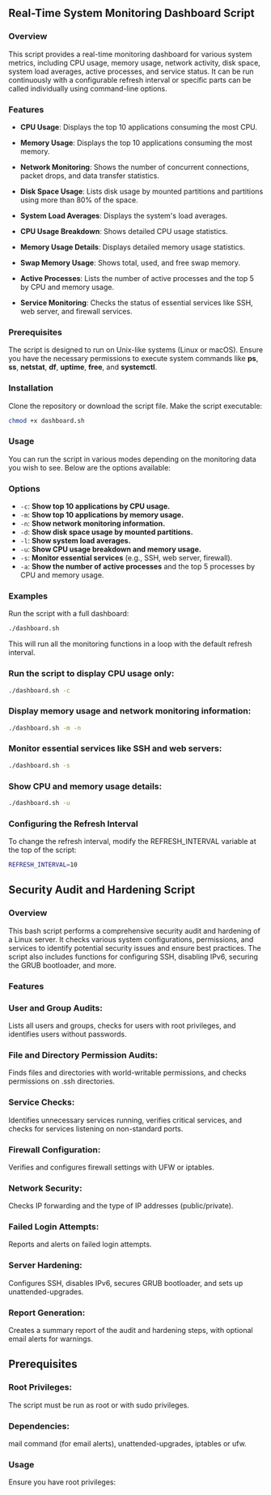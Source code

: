 ## Real-Time System Monitoring Dashboard Script

### **Overview**
This script provides a real-time monitoring dashboard for various system metrics, including CPU usage, memory usage, network activity, disk space, system load averages, active processes, and service status. It can be run continuously with a configurable refresh interval or specific parts can be called individually using command-line options.

 ### **Features**

-  **CPU Usage**: Displays the top 10 applications consuming the most CPU.

-  **Memory Usage**: Displays the top 10 applications consuming the most memory.
  
-  **Network Monitoring**: Shows the number of concurrent connections, packet drops, and data transfer statistics.

-  **Disk Space Usage**: Lists disk usage by mounted partitions and partitions using more than 80% of the space.

-  **System Load Averages**: Displays the system's load averages.

-  **CPU Usage Breakdown**: Shows detailed CPU usage statistics.

-  **Memory Usage Details**: Displays detailed memory usage statistics.

-  **Swap Memory Usage**: Shows total, used, and free swap memory.

-  **Active Processes**: Lists the number of active processes and the top 5 by CPU and memory usage.

-  **Service Monitoring**: Checks the status of essential services like SSH, web server, and firewall services.

### **Prerequisites**
The script is designed to run on Unix-like systems (Linux or macOS).
Ensure you have the necessary permissions to execute system commands like **ps**, **ss**, **netstat**, **df**, **uptime**, **free**, and **systemctl**.

### Installation
Clone the repository or download the script file.
Make the script executable:

```bash
chmod +x dashboard.sh
```

### Usage
You can run the script in various modes depending on the monitoring data you wish to see. Below are the options available:


### Options

- `-c`: **Show top 10 applications by CPU usage.**
- `-m`: **Show top 10 applications by memory usage.**
- `-n`: **Show network monitoring information.**
- `-d`: **Show disk space usage by mounted partitions.**
- `-l`: **Show system load averages.**
- `-u`: **Show CPU usage breakdown and memory usage.**
- `-s`: **Monitor essential services** (e.g., SSH, web server, firewall).
- `-a`: **Show the number of active processes** and the top 5 processes by CPU and memory usage.


### Examples
Run the script with a full dashboard:

```bash
./dashboard.sh
```

This will run all the monitoring functions in a loop with the default refresh interval.

### Run the script to display CPU usage only:

```bash
./dashboard.sh -c
```
### Display memory usage and network monitoring information:

```bash
./dashboard.sh -m -n
```
### Monitor essential services like SSH and web servers:

```bash
./dashboard.sh -s
```
### Show CPU and memory usage details:

```bash
./dashboard.sh -u
```
### Configuring the Refresh Interval
To change the refresh interval, modify the REFRESH_INTERVAL variable at the top of the script:

```bash
REFRESH_INTERVAL=10
```







## Security Audit and Hardening Script

### Overview
This bash script performs a comprehensive security audit and hardening of a Linux server. It checks various system configurations, permissions, and services to identify potential security issues and ensure best practices. The script also includes functions for configuring SSH, disabling IPv6, securing the GRUB bootloader, and more.

### Features
### User and Group Audits: 
Lists all users and groups, checks for users with root privileges, and identifies users without passwords.

### File and Directory Permission Audits:
Finds files and directories with world-writable permissions, and checks permissions on .ssh directories.

### Service Checks:
Identifies unnecessary services running, verifies critical services, and checks for services listening on non-standard ports.

### Firewall Configuration:
Verifies and configures firewall settings with UFW or iptables.

### Network Security:
Checks IP forwarding and the type of IP addresses (public/private).

### Failed Login Attempts: 
Reports and alerts on failed login attempts.

### Server Hardening: 
Configures SSH, disables IPv6, secures GRUB bootloader, and sets up unattended-upgrades.

### Report Generation:
Creates a summary report of the audit and hardening steps, with optional email alerts for warnings.

## Prerequisites

### Root Privileges:
The script must be run as root or with sudo privileges.

### Dependencies:
mail command (for email alerts), unattended-upgrades, iptables or ufw.

### Usage
Ensure you have root privileges:


